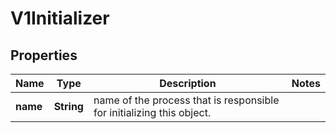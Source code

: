 
# V1Initializer

## Properties
Name | Type | Description | Notes
------------ | ------------- | ------------- | -------------
**name** | **String** | name of the process that is responsible for initializing this object. | 



